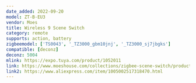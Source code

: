 ```yaml
---
date_added: 2022-09-20
model: ZT-B-EU3
vendor: Moes
title: Wireless 9 Scene Switch
category: remote
supports: action, battery
zigbeemodel: ['TS0043', '_TZ3000_gbm10jnj', '_TZ3000_sj7jbgks']
compatible: [deconz]
deconz: 5004
mlink: https://expo.tuya.com/product/1052011
link: https://www.moeshouse.com/collections/zigbee-scene-switch/products/tuya-zigbee-wireless-scene-switch-mechanical-push-button-controller-battery-powered-transmitter-switch-1-2-3-gang?variant=39334015008849
link2: https://www.aliexpress.com/item/1005002517318470.html
---
```


